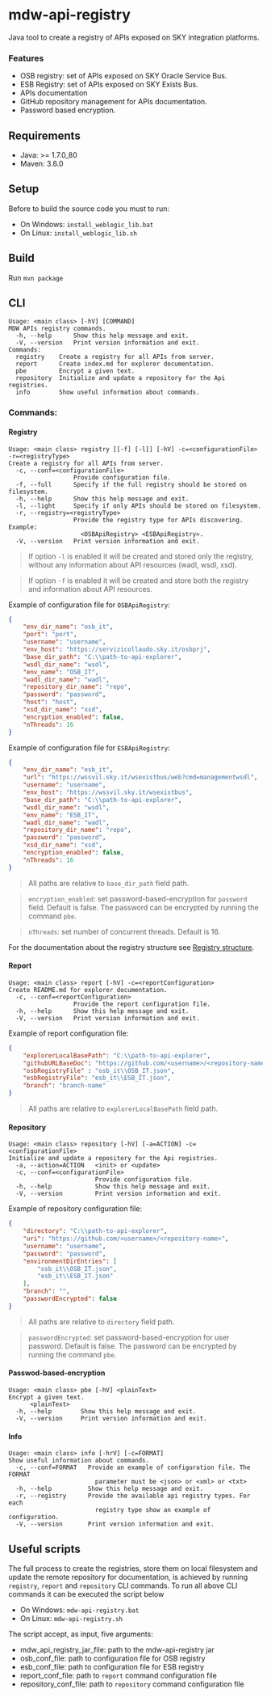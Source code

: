 
# mdw-api-registry
Java tool to create a registry of APIs exposed on SKY integration platforms.

### Features
- OSB registry: set of APIs exposed on SKY Oracle Service Bus.
- ESB Registry: set of APIs exposed on SKY Exists Bus.
- APIs documentation
- GitHub repository management for APIs documentation.
- Password based encryption.

## Requirements
- Java: >= 1.7.0_80
- Maven: 3.6.0

## Setup
Before to build the source code you must to run:

- On Windows: `install_weblogic_lib.bat`
- On Linux: `install_weblogic_lib.sh`

## Build
Run `mvn package`

## CLI

```shell script
Usage: <main class> [-hV] [COMMAND]
MDW APIs registry commands.
  -h, --help      Show this help message and exit.
  -V, --version   Print version information and exit.
Commands:
  registry    Create a registry for all APIs from server.
  report      Create index.md for explorer documentation.
  pbe         Encrypt a given text.
  repository  Initialize and update a repository for the Api registries.
  info        Show useful information about commands.
```

### Commands:
#### Registry

```shell script
Usage: <main class> registry [[-f] [-l]] [-hV] -c=<configurationFile> -r=<registryType>
Create a registry for all APIs from server.
  -c, --conf=<configurationFile>
                  Provide configuration file.
  -f, --full      Specify if the full registry should be stored on filesystem.
  -h, --help      Show this help message and exit.
  -l, --light     Specify if only APIs should be stored on filesystem.
  -r, --registry=<registryType>
                  Provide the registry type for APIs discovering. Example:
                    <OSBApiRegistry> <ESBApiRegistry>.
  -V, --version   Print version information and exit.
```

> If option `-l` is enabled it will be created and stored only the registry, without any information about API resources (wadl, wsdl, xsd).

> If option `-f` is enabled it will be created and store both the registry and information about API resources. 

Example of configuration file for `OSBApiRegistry`:
```json
{
	"env_dir_name": "osb_it",
	"port": "port",
	"username": "username",
	"env_host": "https://servizicollaudo.sky.it/osbprj",
	"base_dir_path": "C:\\path-to-api-explorer",
	"wsdl_dir_name": "wsdl",
	"env_name": "OSB_IT",
	"wadl_dir_name": "wadl",
	"repository_dir_name": "repo",
	"password": "password",
	"host": "host",
	"xsd_dir_name": "xsd",
	"encryption_enabled": false,
	"nThreads": 16
}
```

Example of configuration file for `ESBApiRegistry`:
```json
{
	"env_dir_name": "esb_it",
	"url": "https://wssvil.sky.it/wsexistbus/web?cmd=managementwsdl",
	"username": "username",
	"env_host": "https://wssvil.sky.it/wsexistbus",
	"base_dir_path": "C:\\path-to-api-explorer",
	"wsdl_dir_name": "wsdl",
	"env_name": "ESB_IT",
	"wadl_dir_name": "wadl",
	"repository_dir_name": "repo",
	"password": "password",
	"xsd_dir_name": "xsd",
	"encryption_enabled": false,
	"nThreads": 16
}

```
> All paths are relative to `base_dir_path` field path.

>`encryption_enabled`: set password-based-encryption for `password` field. Default is false.
>The password can be encrypted by running the command `pbe`.

>`nThreads`: set number of concurrent threads. Default is 16.

For the documentation about the registry structure see [Registry structure](RegistryStructure.md).

#### Report

```shell script
Usage: <main class> report [-hV] -c=<reportConfiguration>
Create README.md for explorer documentation.
  -c, --conf=<reportConfiguration>
                  Provide the report configuration file.
  -h, --help      Show this help message and exit.
  -V, --version   Print version information and exit.
```

Example of report configuration file:
```json
{
	"explorerLocalBasePath": "C:\\path-to-api-explorer",
	"githubURLBaseDoc": "https://github.com/<username>/<repository-name>",
	"osbRegistryFile" : "osb_it\\OSB_IT.json",
	"esbRegistryFile": "esb_it\\ESB_IT.json",
	"branch": "branch-name"
}

```
> All paths are relative to `explorerLocalBasePath` field path.

#### Repository

```shell script
Usage: <main class> repository [-hV] [-a=ACTION] -c=<configurationFile>
Initialize and update a repository for the Api registries.
  -a, --action=ACTION   <init> or <update>
  -c, --conf=<configurationFile>
                        Provide configuration file.
  -h, --help            Show this help message and exit.
  -V, --version         Print version information and exit.
```

Example of repository configuration file:
```json
{
	"directory": "C:\\path-to-api-explorer",
	"uri": "https://github.com/<username>/<repository-name>",
	"username": "username",
	"password": "password",
	"environmentDirEntries": [
		"osb_it\\OSB_IT.json",
		"esb_it\\ESB_IT.json"
	],
	"branch": "",
	"passwordEncrypted": false
}

```
> All paths are relative to `directory` field path.
 
>`passwordEncrypted`: set password-based-encryption for user password. Default is false.
>The password can be encrypted by running the command `pbe`.

#### Passwod-based-encryption

```shell script
Usage: <main class> pbe [-hV] <plainText>
Encrypt a given text.
      <plainText>
  -h, --help        Show this help message and exit.
  -V, --version     Print version information and exit. 
```
	  
#### Info

```shell script
Usage: <main class> info [-hrV] [-c=FORMAT]
Show useful information about commands.
  -c, --conf=FORMAT   Provide an example of configuration file. The FORMAT
                        parameter must be <json> or <xml> or <txt>
  -h, --help          Show this help message and exit.
  -r, --registry      Provide the available api registry types. For each
                        registry type show an example of configuration.
  -V, --version       Print version information and exit.
```

## Useful scripts

The full process to create the registries, store them on local filesystem and update the remote repository for documentation, is achieved by running `registry`, `report` and `repository` CLI commands.
To run all above CLI commands it can be executed the script below
- On Windows: `mdw-api-registry.bat`
- On Linux: `mdw-api-registry.sh`

The script accept, as input, five arguments:
- mdw_api_registry_jar_file: path to the mdw-api-registry jar
- osb_conf_file: path to configuration file for OSB registry
- esb_conf_file: path to configuration file for ESB registry
- report_conf_file: path to `report` command configuration file
- repository_conf_file: path to `repository` command configuration file